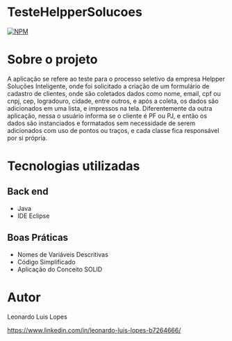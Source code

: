 # TesteHelpperSolucoes
[![NPM](https://img.shields.io/npm/l/react)](https://github.com/LeoLLopes/TesteHellperSolucoesClasses/tree/master) 

# Sobre o projeto

A aplicação se refere ao teste para o processo seletivo da empresa Helpper Soluções Inteligente, onde foi solicitado a criação de um formulário de cadastro de clientes, onde são coletados dados como nome, 
email, cpf ou cnpj, cep, logradouro, cidade, entre outros, e após a coleta, os dados são adicionados em uma lista, e impressos na tela.
Diferentemente da outra aplicação, nessa o usuário informa se o cliente é PF ou PJ, e então os dados são instanciados e formatados sem necessidade de serem adicionados
com uso de pontos ou traços, e cada classe fica responsável por si própria.

# Tecnologias utilizadas

## Back end
- Java
- IDE Eclipse

## Boas Práticas
- Nomes de Variáveis Descritivas
- Código Simplificado
- Aplicação do Conceito SOLID

# Autor

Leonardo Luis Lopes

https://www.linkedin.com/in/leonardo-luis-lopes-b7264666/

